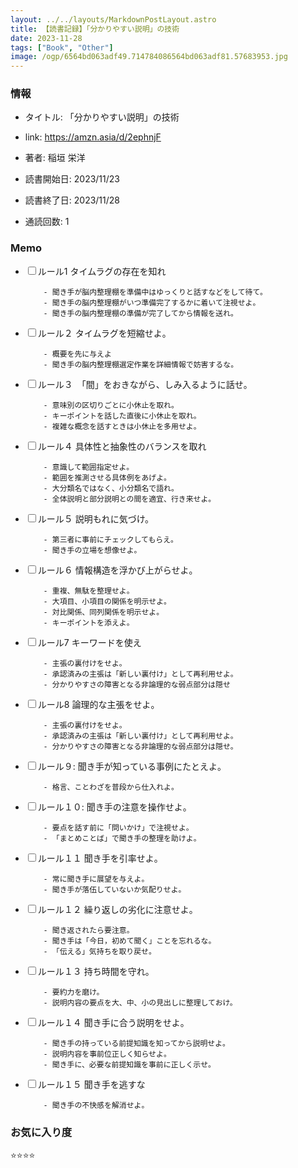 ```yaml
---
layout: ../../layouts/MarkdownPostLayout.astro
title: 【読書記録】「分かりやすい説明」の技術
date: 2023-11-28
tags: ["Book", "Other"]
image: /ogp/6564bd063adf49.714784086564bd063adf81.57683953.jpg
---
```


### 情報
- タイトル: 「分かりやすい説明」の技術
- link: https://amzn.asia/d/2ephnjF
- 著者: 稲垣 栄洋

- 読書開始日: 2023/11/23
- 読書終了日: 2023/11/28
- 通読回数: 1

### Memo

<ul>
<li><input type="checkbox" id="point1"><label for="point1">ルール1 タイムラグの存在を知れ</label></li>

```
    - 聞き手が脳内整理棚を準備中はゆっくりと話すなどをして待て。
    - 聞き手の脳内整理棚がいつ準備完了するかに着いて注視せよ。
    - 聞き手の脳内整理棚の準備が完了してから情報を送れ。
```
<li><input type="checkbox" id="point2"><label for="point2">ルール２ タイムラグを短縮せよ。</label></li>

```
    - 概要を先に与えよ
    - 聞き手の脳内整理棚選定作業を詳細情報で妨害するな。
```
<li><input type="checkbox" id="point3"><label for="point3">ルール３　「間」をおきながら、しみ入るように話せ。</label></li>

```
    - 意味別の区切りごとに小休止を取れ。
    - キーポイントを話した直後に小休止を取れ。
    - 複雑な概念を話すときは小休止を多用せよ。
```
<li><input type="checkbox" id="point4"><label for="point4">ルール４ 具体性と抽象性のバランスを取れ</label></li>

```
    - 意識して範囲指定せよ。
    - 範囲を推測させる具体例をあげよ。
    - 大分類名ではなく、小分類名で語れ。
    - 全体説明と部分説明との間を適宜、行き来せよ。
```
<li><input type="checkbox" id="point5"><label for="point5">ルール５ 説明もれに気づけ。</label></li>

```
    - 第三者に事前にチェックしてもらえ。
    - 聞き手の立場を想像せよ。
```
<li><input type="checkbox" id="point6"><label for="point6">ルール６ 情報構造を浮かび上がらせよ。</label></li>

```
    - 重複、無駄を整理せよ。
    - 大項目、小項目の関係を明示せよ。
    - 対比関係、同列関係を明示せよ。
    - キーポイントを添えよ。
```
<li><input type="checkbox" id="point7"><label for="point7">ルール7 キーワードを使え</label></li>

```
    - 主張の裏付けをせよ。
    - 承認済みの主張は「新しい裏付け」として再利用せよ。
    - 分かりやすさの障害となる非論理的な弱点部分は隠せ
```
<li><input type="checkbox" id="point8"><label for="point8">ルール8 論理的な主張をせよ。</label></li>

```
    - 主張の裏付けをせよ。
    - 承認済みの主張は「新しい裏付け」として再利用せよ。
    - 分かりやすさの障害となる非論理的な弱点部分は隠せ。
```
<li><input type="checkbox" id="point9"><label for="point9">ルール９: 聞き手が知っている事例にたとえよ。</label></li>

```
    - 格言、ことわざを普段から仕入れよ。
```
<li><input type="checkbox" id="point10"><label for="point10">ルール１０: 聞き手の注意を操作せよ。</label></li>

```
    - 要点を話す前に「問いかけ」で注視せよ。
    - 「まとめことば」で聞き手の整理を助けよ。
```
<li><input type="checkbox" id="point11"><label for="point11">ルール１１ 聞き手を引率せよ。</label></li>

```
    - 常に聞き手に展望を与えよ。
    - 聞き手が落伍していないか気配りせよ。
```
<li><input type="checkbox" id="point12"><label for="point12">ルール１２ 繰り返しの劣化に注意せよ。</label></li>

```
    - 聞き返されたら要注意。
    - 聞き手は「今日，初めて聞く」ことを忘れるな。
    - 「伝える」気持ちを取り戻せ。
```
<li><input type="checkbox" id="point13"><label for="point13">ルール１３ 持ち時間を守れ。</label></li>

```
    - 要約力を磨け。
    - 説明内容の要点を大、中、小の見出しに整理しておけ。
```
<li><input type="checkbox" id="point14"><label for="point14">ルール１４ 聞き手に合う説明をせよ。</label></li>

```
    - 聞き手の持っている前提知識を知ってから説明せよ。
    - 説明内容を事前位正しく知らせよ。
    - 聞き手に、必要な前提知識を事前に正しく示せ。
```
<li><input type="checkbox" id="point15"><label for="point15">ルール１５ 聞き手を逃すな</label></li>

```
    - 聞き手の不快感を解消せよ。
```
</ul>

### お気に入り度
⭐️⭐️⭐️⭐️